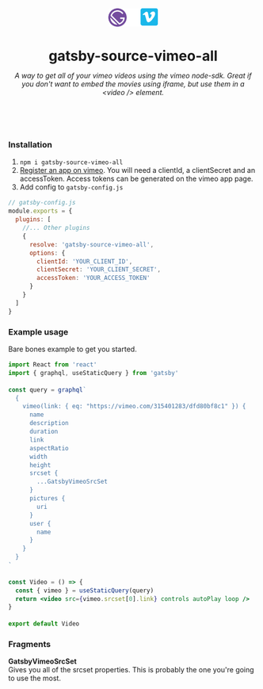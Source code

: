 <div style="text-align: center; padding: 50px 0px;">
  <img src="./logos.png" style="max-width: 100px" />
  <div style="max-width: 500px; margin: 0 auto;">
    <h1 style="border-bottom: none; margin-bottom: 0px;">gatsby-source-vimeo-all</h1>
    <p style="font-style: italic">A way to get all of your vimeo videos using the vimeo node-sdk.
  Great if you don't want to embed the movies using iframe, but use them in a <span style="white-space: nowrap">&lt;video /&gt; <span />element.</p>
  </div>
</div>

### Installation

1. `npm i gatsby-source-vimeo-all`
2. [Register an app on vimeo](https://developer.vimeo.com/apps/new). You will need a clientId, a clientSecret and an accessToken. Access tokens can be generated on the vimeo app page.
3. Add config to `gatsby-config.js`

```js
// gatsby-config.js
module.exports = {
  plugins: [
    //... Other plugins
    {
      resolve: 'gatsby-source-vimeo-all',
      options: {
        clientId: 'YOUR_CLIENT_ID',
        clientSecret: 'YOUR_CLIENT_SECRET',
        accessToken: 'YOUR_ACCESS_TOKEN'
      }
    }
  ]
}
```

### Example usage

Bare bones example to get you started.

```jsx
import React from 'react'
import { graphql, useStaticQuery } from 'gatsby'

const query = graphql`
  {
    vimeo(link: { eq: "https://vimeo.com/315401283/dfd80bf8c1" }) {
      name
      description
      duration
      link
      aspectRatio
      width
      height
      srcset {
        ...GatsbyVimeoSrcSet
      }
      pictures {
        uri
      }
      user {
        name
      }
    }
  }
`

const Video = () => {
  const { vimeo } = useStaticQuery(query)
  return <video src={vimeo.srcset[0].link} controls autoPlay loop />
}

export default Video
```

### Fragments

**GatsbyVimeoSrcSet**  
Gives you all of the srcset properties. This is probably the one you're going to use the most.
